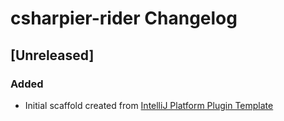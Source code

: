<!-- Keep a Changelog guide -> https://keepachangelog.com -->

# csharpier-rider Changelog

## [Unreleased]
### Added
- Initial scaffold created from [IntelliJ Platform Plugin Template](https://github.com/JetBrains/intellij-platform-plugin-template)
